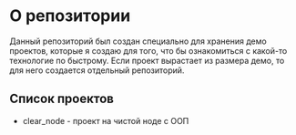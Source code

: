 # О репозитории
Данный репозиторий был создан специально для хранения демо проектов, которые я создаю для того, что бы ознакомиться с какой-то технологие по быстрому. Если проект вырастает из размера демо, то для него создается отдельный репозиторий.

## Список проектов
- clear_node - проект на чистой ноде с ООП